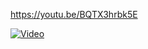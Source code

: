 https://youtu.be/BQTX3hrbk5E


[![Video](https://youtu.be/BQTX3hrbk5E/maxresdefault.jpg)](https://www.youtube.com/watch?v=BQTX3hrbk5E)
